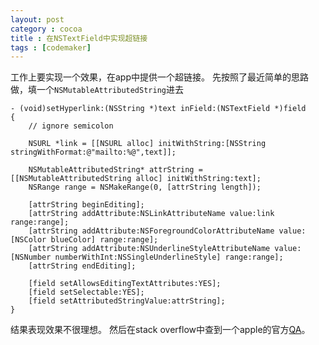 ```yaml
---
layout: post
category : cocoa
title : 在NSTextField中实现超链接
tags : [codemaker]
---
```


工作上要实现一个效果，在app中提供一个超链接。
先按照了最近简单的思路做，填一个`NSMutableAttributedString`进去

	- (void)setHyperlink:(NSString *)text inField:(NSTextField *)field
	{
    	// ignore semicolon
    
    	NSURL *link = [[NSURL alloc] initWithString:[NSString stringWithFormat:@"mailto:%@",text]];
    
    	NSMutableAttributedString* attrString = [[NSMutableAttributedString alloc] initWithString:text];
	    NSRange range = NSMakeRange(0, [attrString length]);
    
    	[attrString beginEditing];
	    [attrString addAttribute:NSLinkAttributeName value:link range:range];
    	[attrString addAttribute:NSForegroundColorAttributeName value:[NSColor blueColor] range:range];
    	[attrString addAttribute:NSUnderlineStyleAttributeName value:		[NSNumber numberWithInt:NSSingleUnderlineStyle] range:range];
	    [attrString endEditing];
    
    	[field setAllowsEditingTextAttributes:YES];
	    [field setSelectable:YES];
    	[field setAttributedStringValue:attrString];
	}

结果表现效果不很理想。
然后在stack overflow中查到一个apple的官方[QA](https://developer.apple.com/library/mac/#qa/qa2006/qa1487.html)。